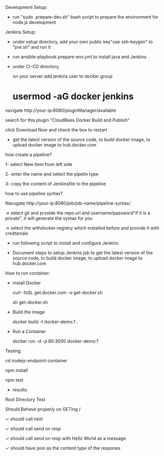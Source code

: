 Development Setup:

* run "sudo .prepare-dev.sh" bash script to prepare the environment for node.js development


Jenkins Setup:

* under setup directory, add your own public key"use ssh-keygen" to "pre.sh" and run it  

* run ansible-playbook prepare-env.yml to install java and Jenkins

* under CI-CD directory,

  on your server add jenkins user to docker group

    # usermod -aG docker jenkins

navigate http://your-ip:8080/pluginManager/available

search for this plugin "CloudBees Docker Build and Publish"

click Download Now and check the box to restart

* get the latest version of the source code, to build docker image, to upload docker image to hub.docker.com

how create a pipeline?

1- select New Item from left side

2- enter the name and select the pipelin type

3- copy the content of Jenkinsfile to the pipeline


how to use pipeline syntax?

Navugate http://your-ip:8080/job/job-name/pipeline-syntax/

-> select git and prvoide the repo url and username/password"if it is a private", it will generate the syntax for you

-> select the withdocker-registry which installed before and provide it with credtanials

* run following script to install and configure Jenkins

* Document steps to setup Jenkins job to get the latest version of the source code, to build docker image, to upload docker image to hub.docker.com


How to run container:

* install Docker

  curl -fsSL get.docker.com -o get-docker.sh

  sh get-docker.sh

* Build the image

    docker build -t docker-demo:1 .

* Run a Container

    docker run -d -p 80:3000 docker-demo:1



Testing:

 cd nodejs-endpoint-container

 npm install

 npm test
 

* results:

Root Directory Test

Should Behave properly on GETing /

✓ should call next

✓ should call send on resp

✓ should call send on resp with Hello World as a message

✓ should have json as the content type of the respones
